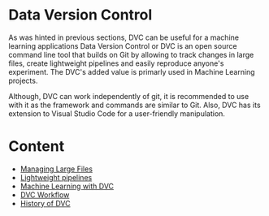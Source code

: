# Data Version Control 
As was hinted in previous sections, DVC can be useful for a machine learning applications
Data Version Control or DVC is an open source command line tool that builds on Git by allowing to track changes in large files, create lightweight pipelines and easily reproduce anyone's experiment. The DVC's added value is primarly used in Machine Learning projects.

Although, DVC can work independently of git, it is recommended to use with it as the framework and commands are similar to Git. Also, DVC has its extension to Visual Studio Code for a user-friendly manipulation. 






# Content
* [Managing Large Files](files.md)
* [Lightweight pipelines](pipelines.md)
* [Machine Learning with DVC](ml.md)
* [DVC Workflow](DVC_Workflows.md)
* [History of DVC](History_of_DVC.md)

